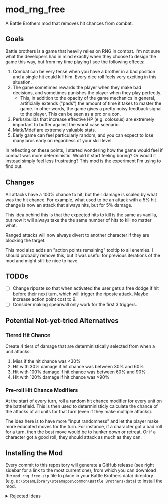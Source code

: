 # mod_rng_free

A Battle Brothers mod that removes hit chances from combat.

## Goals

Battle brothers is a game that heavily relies on RNG in combat.
I'm not sure what the developers had in mind exactly when they choose to design the game this way,
but from my time playing I see the following effects:

 1. Combat can be very tense when you have a brother in a bad position and a
    single hit could kill him.
    Every dice roll feels very exciting in this situation.
 2. The game sometimes rewards the player when they make bad decisions, and
    sometimes punishes the player when they play perfectly.
     - This, in addition to the opacity of the game mechanics in general,
       artificially extends ("pads") the amount of time it takes to master the
       game.
       In other words, the game gives a pretty noisy feedback signal to the
       player.
       This can be seen as a pro or a con.
 3. Perks/builds that increase effective HP (e.g. colossus) are extremely
    important to buffer against the worst case scenario.
 4. Matk/Mdef are extremely valuable stats.
 5. Early game can feel particularly random, and you can expect to lose many
    bros early on regardless of your skill level.

In reflecting on these points, I started wondering how the game would feel if
combat was more deterministic.
Would it start feeling boring?
Or would it instead simply feel less frustrating?
This mod is the experiment I'm using to find out.

## Changes

All attacks have a 100% chance to hit, but their damage is scaled by what was
the hit chance.
For example, what used to be an attack with a 5% hit change is now an attack
that always hits, but for 5% damage.

This idea behind this is that the expected hits to kill is the same as vanilla,
but now it will always take the the same number of hits to kill no matter what.

Ranged attacks will now always divert to another character if they are blocking
the target.

This mod also adds an "action points remaining" tooltip to all enemies.
I should probably remove this, but it was useful for previous iterations of the
mod and might still be nice to have.

## TODOs

 - [ ] Change riposte so that when activated the user gets a free dodge if hit
   before their next turn, which will trigger the riposte attack.
   Maybe increase action point cost to 9.
 - [ ] Consider making spearwall only work for the first 3 triggers.

## Potential Not-yet-tried Alternatives

### Tiered Hit Chance

Create 4 tiers of damage that are deterministically selected from when a unit
attacks:

1. Miss if the hit chance was <30%
2. Hit with 30% damage if hit chance was between 30% and 60%
3. Hit with 100% damage if hit chance was between 60% and 90%
4. Hit with 120% damage if hit chance was >90%

### Pre-roll Hit Chance Modifiers

At the start of every turn, roll a random hit chance modifier for every unit on
the battlefield.
This is then used to deterministicly calculate the chance of the attacks of all
units for that turn (even if they make multiple attacks).

The idea here is to have more "input randomness" and let the player make more
educated moves for the turn.
For instance, if a character got a bad roll for a turn, then the best move would
be to hunker down or retreat.
Or if a character got a good roll, they should attack as much as they can.

## Installing the Mod

Every commit to this repository will generate a GitHub release (see right sidebar for a link to the most current one), from which you can download the `mod_rng_free.zip` file to place in your Battle Brothers data/ directory (e.g. `D:\SteamLibrary\steamapps\common\Battle Brothers\data`) to install the mod.

<details>

<summary>Rejected Ideas</summary>

## Rejected Ideas

### Add a fixed number of dodges to each character per turn

Simply give each character a single free dodge per turn.
This idea was partially inspired by FTL's "shield" system.
In FTL, each attack has a hit chance, but each ship has one or more shields that
will block shots 100% of the time and be used up.
This makes the RNG less extreme, as the player does not have to worry about
getting hit until the shields are down - there's little potential for
"oneshot"-ing.

### Fatigue as "Shield"

Instead of checking whether an attack hits or misses against a dice roll, each
attack type has a fatigue cost that is automatically paid to dodge the attack.
If the cost cannot be paid, the attack hits.  Some example costs could look like:

- 1-handed sword swing: 8 fatigue
- 1-handed hammer swing: 5 fatigue
- 2-handed axe swing: 14 fatigue
- bow attack: 4 fatigue
- bow "aimed shot" attack: 11 fatigue

This is similar to how a "shield" system could work in a sci-fi setting (the
      shield takes damage before the wearer, preventing injury).

Weapons would now have a new trade off to play with when defining their stats.
Battle Brothers already has weapons that are better against armor vs hp; now
some weapons (like the whip) could be the hardest to dodge and be weak at
actually doing damage.

With this system, the player would have a choice when building their brother's
   defenses to either (1) focus on light armor and have a large fatigue pool to use
for dodging, or (2) focus on heavy armor and plan to just tank more hits, or (3)
   something in the middle.

   This new fatigue sink would lead to brothers running out of fatigue and becoming
   paralyzed (or just relying on the base fatigue regeneration per turn) very
   quickly if nothing else changed.
   To fix this, attacks will no longer cost fatigue to perform.
   Instead, the player on their turn will have the option to either attack, or use
   "recover" (which all brothers will be given by default) to regenerate some
   fatigue as a defensive action.

#### Matk, Mdef, Ratk, Rdef Grant Skill Points To Fuel Skills

   Since hit change is always 100% or 0%, these stats no longer have any meaning.
   To make them relevant, so that decisions when leveling brothers are more
   interesting, these stats now grant a special resource in combat known as a
   "skill" point that is granted to a brother every turn.

   For example, if a brother has 80 Matk and 20 Mdef, then based on some yet
   undefined formula they will be granted say 3 melee attack skill points and 2
   melee defense skill points that refresh to these values every turn.
   Alternatively, these points could be also just granted once at the start of
   combat and never refresh.

   These skill points are then spent as currency to use all non-basic skills.
   For example, "shieldwall" would require a melee defense skill point to use.
   "Riposte" would require a melee attack AND melee defense skill point to use.

   This system would reward players for investing in these stats with cool new
   abilities to use.
   It would also continue to constrain the ability to spam powerful abilities, as
   fatigue does in the base game.

#### Mdef and Rdef Impact Fatigue Recovery

   Since there are not too many defensive skills, Mdef and Rdef could also affect
   the fatigue recovery of bros slightly (like the "iron lungs" trait does).

#### Skill Changes

   - **Recover**: No longer tied to a perk, and given to all brothers by default.
   - **Shieldwall**: Reduces the fatigue cost to dodge/block an attack.

#### Strategy Changes

   With getting hit being an inevitability, building "ultra tank" brothers that are
   designed to dodge 95% of attacks would no longer be possible.
   It will be more important that ever to position brothers so that one single
   brother isn't exposed to too many attacks per turn.

#### AI and Enemy Changes

   Some enemy stats (notably fatigue) may have to be tweaked to make this proposed
   design playable.

   Ideally this mod would not require changing any of the AI logic in the game.

### Poise

   This mod currently uses a new stat called **poise** to determine if the target
   of an attack will be hit or not.

   Simply put, every attack has a "poise damage" value based on its AP cost (1 for
         <5 AP, 2 for >=5 AP).
   If the defender's current poise is less than this value, the defender will be
   hit, otherwise they will be missed and the "poise damage" will be subtracted
   from their current poise.

   By default characters regenerate 1 poise per turn.

   Max (and starting) poise is determined like so: [max FAT after armor] / 15
   rounded down.
   The most max poise you can have is 6, regardless if you have more than 6*15 FAT.

   All characters have recover, and recover regenerates back to 75% of starting
   poise as well as the fat regen.

#### Matk, Mdef, Ratk, Rdef

   Since hit change is always 100% or 0%, these stats now effect the damage done by
   weapons.
   A new damage multiplier is calculated like (atk - def - 80) / 100 + 1 and
   applied at the end of the damage calculation.

   This effectively makes an 80% hit chance the "break even" point where damage is
   unchanged.
   Any chance below this and damage will be reduced, any above it and damage will
   be increased.

#### Ranged attacks

   Ranged attacks will only drain poise if the targeted character is in the direct
   line of fire (not covered by another bro or an obstacle).

#### Strategy Notes

   In a 1v1 neither party will be able to hit the other if they both regenerate 2
   poise per turn.

   In a 1v2 the lone party will be hit twice.

#### Perk/Skill Changes

   **NOT YET IMPLEMENTED!**

   **Shieldwall:** Using will regenerate 3 poise.

   **Dodge:** Regenerate one additional poise if faster than one of the engaged
   enemies.

   **Underdog:** Regenerate one additional poise for each surrounding enemy past
   the first two.

   **Nimble:** Removed from the game.
   The benefit from light armor is more starting poise stacks.


### Action Point Buffer

If a character is hit when they have action points remaining, the attack misses
and they lose AP equal to the AP cost of the attacking skill, as well as some
FAT.

### Fast Adaptation Everywhere

For every attacker-defender pair in the entire battle, track an "adaptation"
count, which is initially set at (attackers matk - defenders mdef) // 20.
Whenever an attacker attacks that defender, decrement this count.
If the count is then 0 or below, the attack is a hit, otherwise it is a miss.

One way to think about this is that the attacker needs to probe the target with
some missed attacks before they understand the target's movement/defenses and
can start hitting.

To the player, this count would be displayed in place of the hit chance preview
window, as long as an indicator that the next attack will hit or miss.  Also all characters that can be hit by some other living character get an indicator over them that says they are in danger.

Some thoughts about how this would change the game:

 - Initiative is more important
 - Weapons that swing more per turn are more important
 - "Breakpoints" for matk/mdef would exist that give you an extra free dodge/attack
 - This system may not work very well for ranged attacks

When shieldwalling, the character gets +2 to all "adaptation" counters to let them hold on a bit longer.  This goes up to the original max to prevent spam.


</details>
